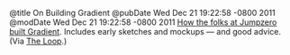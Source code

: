 @title On Building Gradient
@pubDate Wed Dec 21 19:22:58 -0800 2011
@modDate Wed Dec 21 19:22:58 -0800 2011
<a href="http://net.tutsplus.com/articles/general/from-idea-to-market-how-we-built-gradient/">How the folks at Jumpzero built Gradient</a>. Includes early sketches and mockups — and good advice. (Via <a href="http://www.loopinsight.com/2011/12/21/how-gradient-for-mac-was-built/">The Loop</a>.)
